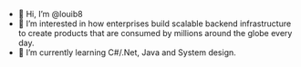 - 👋 Hi, I’m @louib8
- 👀 I’m interested in how enterprises build scalable backend infrastructure to create products that are consumed by millions around the globe every day.
- 🌱 I’m currently learning  C#/.Net, Java and System design.

<!---
louib8/louib8 is a ✨ special ✨ repository because its `README.md` (this file) appears on your GitHub profile.
You can click the Preview link to take a look at your changes.
--->
